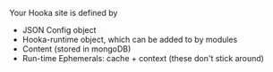 
Your Hooka site is defined by

* JSON Config object
* Hooka-runtime object, which can be added to by modules
* Content (stored in mongoDB)
* Run-time Ephemerals: cache + context (these don't stick around)

